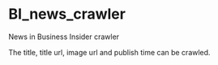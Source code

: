 # BI_news_crawler

News in Business Insider crawler

The title, title url, image url and publish time can be crawled.
